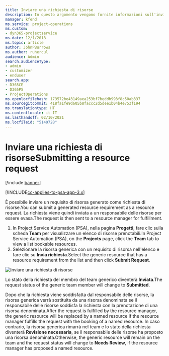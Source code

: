 ```yaml
---
title: Inviare una richiesta di risorse
description: In questo argomento vengono fornite informazioni sull'invio di una richiesta per una risorsa di progetto.
manager: kfend
ms.service: project-operations
ms.custom:
- dyn365-projectservice
ms.date: 12/1/2018
ms.topic: article
author: JohnPBurrows
ms.author: ruhercul
audience: Admin
search.audienceType:
- admin
- customizer
- enduser
search.app:
- D365CE
- D365PS
- ProjectOperations
ms.openlocfilehash: 173572be43149aea253bf7beddb993f8c50ab337
ms.sourcegitcommit: 418fa1fe9d605b8faccc2d5dee1b04b4e753f194
ms.translationtype: HT
ms.contentlocale: it-IT
ms.lasthandoff: 02/10/2021
ms.locfileid: "5149728"
---
```

# <a name="submitting-a-resource-request"></a><span data-ttu-id="95141-103">Inviare una richiesta di risorse</span><span class="sxs-lookup"><span data-stu-id="95141-103">Submitting a resource request</span></span>

[!include [banner](../includes/psa-now-project-operations.md)]

[!INCLUDE[cc-applies-to-psa-app-3.x](../includes/cc-applies-to-psa-app-3x.md)]

<span data-ttu-id="95141-104">È possibile inviare un requisito di risorsa generato come richiesta di risorse.</span><span class="sxs-lookup"><span data-stu-id="95141-104">You can submit a generated resource requirement as a resource request.</span></span> <span data-ttu-id="95141-105">La richiesta viene quindi inviata a un responsabile delle risorse per essere evasa.</span><span class="sxs-lookup"><span data-stu-id="95141-105">The request is then sent to a resource manager for fulfillment.</span></span>

1. <span data-ttu-id="95141-106">In Project Service Automation (PSA), nella pagina **Progetti**, fare clic sulla scheda **Team** per visualizzare un elenco di risorse prenotabili.</span><span class="sxs-lookup"><span data-stu-id="95141-106">In Project Service Automation (PSA), on the **Projects** page, click the **Team** tab to view a list bookable resources.</span></span> 
2. <span data-ttu-id="95141-107">Selezionare la risorsa generica con un requisito di risorsa nell'elenco e fare clic su **Invia richiesta**.</span><span class="sxs-lookup"><span data-stu-id="95141-107">Select the generic resource that has a resource requirement from the list and then click **Submit Request**.</span></span>

![Inviare una richiesta di risorse](media/RM-how-to-18.png)

<span data-ttu-id="95141-109">Lo stato della richiesta del membro del team generico diventerà **Inviata**.</span><span class="sxs-lookup"><span data-stu-id="95141-109">The request status of the generic team member will change to **Submitted**.</span></span>

<span data-ttu-id="95141-110">Dopo che la richiesta viene soddisfatta dal responsabile delle risorse, la risorsa generica verrà sostituita da una risorsa denominata se il responsabile delle risorse soddisfa la richiesta con la prenotazione di una risorsa denominata.</span><span class="sxs-lookup"><span data-stu-id="95141-110">After the request is fulfilled by the resource manager, the generic resource will be replaced by a named resource if the resource manager fulfills the request with the booking of a named resource.</span></span> <span data-ttu-id="95141-111">In caso contrario, la risorsa generica rimarrà nel team e lo stato della richiesta diventerà **Revisione necessaria**, se il responsabile delle risorse ha proposto una risorsa denominata.</span><span class="sxs-lookup"><span data-stu-id="95141-111">Otherwise, the generic resource will remain on the team and the request status will change to **Needs Review**, if the resource manager has proposed a named resource.</span></span>
